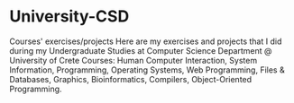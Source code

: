 # University-CSD
Courses' exercises/projects
Here are my exercises and projects that I did during my Undergraduate Studies at Computer Science Department @ University of Crete
Courses: Human Computer Interaction, System Information, Programming, Operating Systems, Web Programming, Files & Databases, Graphics, Bioinformatics, Compilers, Object-Oriented Programming.
